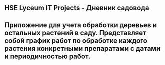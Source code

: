 ## HSE Lyceum IT Projects - Дневник садовода

## Приложение для учета обработки деревьев и остальных растений в саду. Представляет собой график работ по обработке каждого растения конкретными препаратами с датами и периодичностью работ. 
